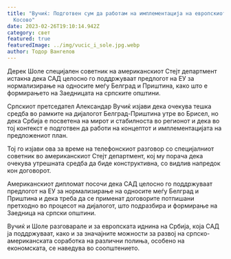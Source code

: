 ```yaml
---
title: "Вучиќ: Подготвен сум да работам на имплементација на европскиот план за
  Косово"
date: 2023-02-26T19:10:14.942Z
category: свет
featured: true
featuredImage: ../img/vucic_i_sole.jpg.webp
author: Тодор Вангелов
---
```


Дерек Шоле специјален советник на американскиот Стејт департмент истакна дека САД целосно го поддржуваат предлогот на ЕУ за нормализирање на односите меѓу Белград и Приштина, како што е формирањето на Заедницата на српските општини.

Српскиот претседател Александар Вучиќ изјави дека очекува тешка средба во рамките на дијалогот Белград-Приштина утре во Брисел, но дека Србија е посветена на мирот и стабилноста во регионот и дека во тој контекст е подготвен да работи на концептот и имплементацијата на предложениот план.

Тој го изјави ова за време на телефонскиот разговор со специјалниот советник во американскиот Стејт департмент, кој му порача дека очекува утрешната средба да биде конструктивна, со видлив напредок кон договорот.

Американскиот дипломат посочи дека САД целосно го поддржуваат предлогот на ЕУ за нормализирање на односите меѓу Белград и Приштина и дека треба да се применат договорите потпишани претходно во процесот на дијалогот, што подразбира и формирање на Заедница на српски општини.

Вучиќ и Шоле разговарале и за европската иднина на Србија, која САД ја поддржуваат, како и за значајните можности за развој на српско-американската соработка на различни полиња, особено на економската, се наведува во соопштението.
